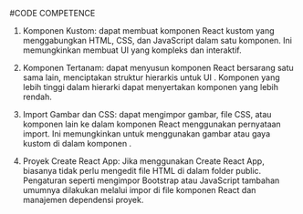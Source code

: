 #CODE COMPETENCE
1. Komponen Kustom:  dapat membuat komponen React kustom yang menggabungkan HTML, CSS, dan JavaScript dalam satu komponen. Ini memungkinkan  membuat UI yang kompleks dan interaktif.
    
2. Komponen Tertanam:  dapat menyusun komponen React bersarang satu sama lain, menciptakan struktur hierarkis untuk UI . Komponen yang lebih tinggi dalam hierarki dapat menyertakan komponen yang lebih rendah.

3. Import Gambar dan CSS:  dapat mengimpor gambar, file CSS, atau komponen lain ke dalam komponen React menggunakan pernyataan import. Ini memungkinkan  untuk menggunakan gambar atau gaya kustom di dalam komponen .

4. Proyek Create React App: Jika  menggunakan Create React App,  biasanya tidak perlu mengedit file HTML di dalam folder public. Pengaturan seperti mengimpor Bootstrap atau JavaScript tambahan umumnya dilakukan melalui impor di file komponen React dan manajemen dependensi proyek.